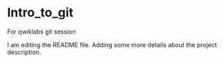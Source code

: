 # Intro_to_git
For qwiklabs git session

I am editing the README file. Adding some more details about the project description.
